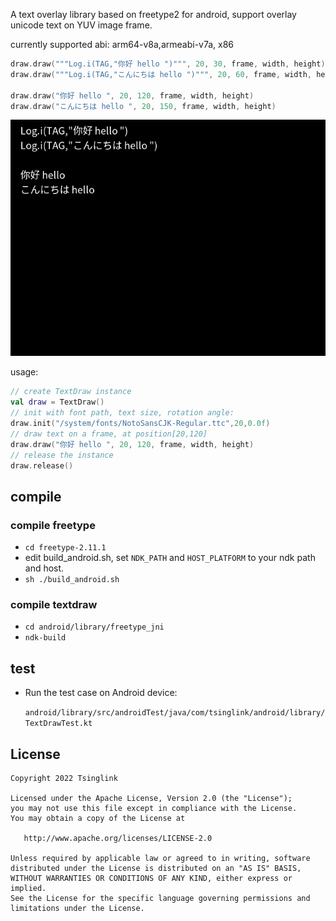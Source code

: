 A text overlay library based on freetype2 for android, support overlay unicode text on YUV image frame.

currently supported abi: arm64-v8a,armeabi-v7a, x86

```kotlin
draw.draw("""Log.i(TAG,"你好 hello ")""", 20, 30, frame, width, height)
draw.draw("""Log.i(TAG,"こんにちは hello ")""", 20, 60, frame, width, height)

draw.draw("你好 hello ", 20, 120, frame, width, height)
draw.draw("こんにちは hello ", 20, 150, frame, width, height)
```
![Example](111.png)

usage:


```kotlin
// create TextDraw instance
val draw = TextDraw()
// init with font path, text size, rotation angle:
draw.init("/system/fonts/NotoSansCJK-Regular.ttc",20,0.0f)
// draw text on a frame, at position[20,120]
draw.draw("你好 hello ", 20, 120, frame, width, height)
// release the instance
draw.release()
```

compile
--------
### compile freetype
- `cd freetype-2.11.1`
- edit build_android.sh, set `NDK_PATH` and `HOST_PLATFORM` to your ndk path and host.
- `sh ./build_android.sh`

### compile textdraw
- `cd android/library/freetype_jni`
- `ndk-build`

test
--------
- Run the test case on Android device:

    `android/library/src/androidTest/java/com/tsinglink/android/library/TextDrawTest.kt`
    
License
-------

    Copyright 2022 Tsinglink

    Licensed under the Apache License, Version 2.0 (the "License");
    you may not use this file except in compliance with the License.
    You may obtain a copy of the License at

       http://www.apache.org/licenses/LICENSE-2.0

    Unless required by applicable law or agreed to in writing, software
    distributed under the License is distributed on an "AS IS" BASIS,
    WITHOUT WARRANTIES OR CONDITIONS OF ANY KIND, either express or implied.
    See the License for the specific language governing permissions and
    limitations under the License.
